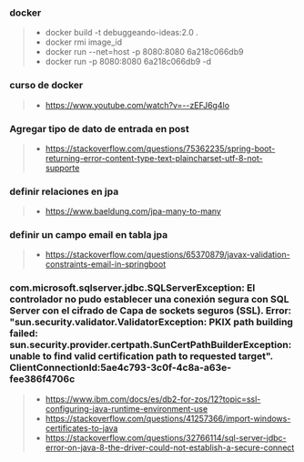 
### docker
>- docker build -t debuggeando-ideas:2.0 .
>- docker rmi image_id
>- docker run --net=host -p 8080:8080 6a218c066db9
>- docker run -p 8080:8080 6a218c066db9 -d

### curso de docker
>- https://www.youtube.com/watch?v=--zEFJ6g4lo

### Agregar tipo de dato de entrada en post
>- https://stackoverflow.com/questions/75362235/spring-boot-returning-error-content-type-text-plaincharset-utf-8-not-supporte

### definir relaciones en jpa
>- https://www.baeldung.com/jpa-many-to-many

### definir un campo email en tabla jpa
>- https://stackoverflow.com/questions/65370879/javax-validation-constraints-email-in-springboot

### com.microsoft.sqlserver.jdbc.SQLServerException: El controlador no pudo establecer una conexión segura con SQL Server con el cifrado de Capa de sockets seguros (SSL). Error: "sun.security.validator.ValidatorException: PKIX path building failed: sun.security.provider.certpath.SunCertPathBuilderException: unable to find valid certification path to requested target". ClientConnectionId:5ae4c793-3c0f-4c8a-a63e-fee386f4706c
>- https://www.ibm.com/docs/es/db2-for-zos/12?topic=ssl-configuring-java-runtime-environment-use
>- https://stackoverflow.com/questions/41257366/import-windows-certificates-to-java
>- https://stackoverflow.com/questions/32766114/sql-server-jdbc-error-on-java-8-the-driver-could-not-establish-a-secure-connect